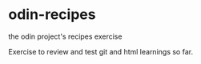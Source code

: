 # odin-recipes
the odin project's recipes exercise

Exercise to review and test git and html learnings so far.